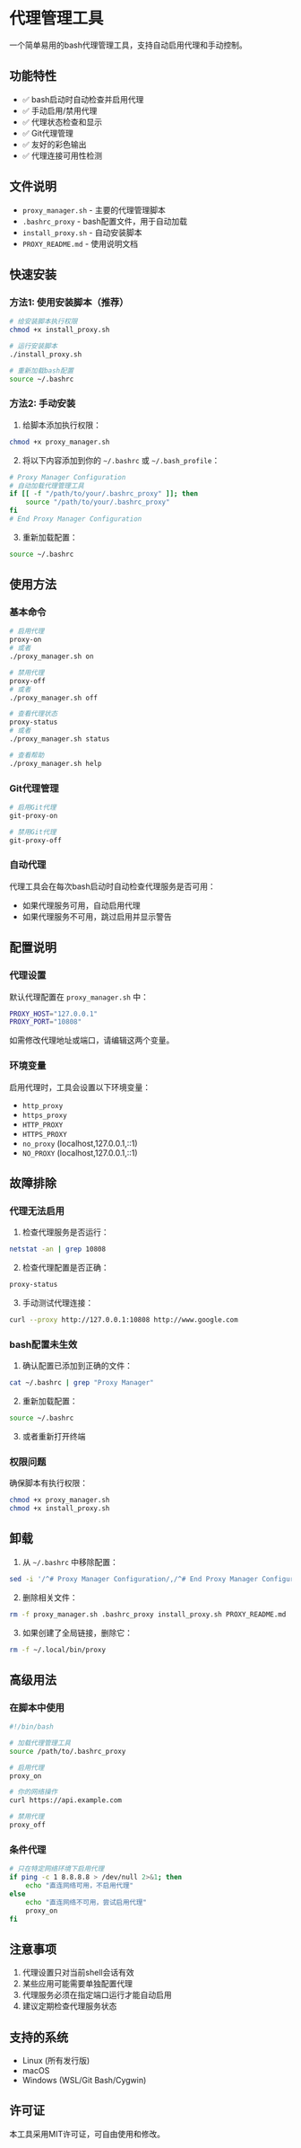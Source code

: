 # 代理管理工具

一个简单易用的bash代理管理工具，支持自动启用代理和手动控制。

## 功能特性

- ✅ bash启动时自动检查并启用代理
- ✅ 手动启用/禁用代理
- ✅ 代理状态检查和显示
- ✅ Git代理管理
- ✅ 友好的彩色输出
- ✅ 代理连接可用性检测

## 文件说明

- `proxy_manager.sh` - 主要的代理管理脚本
- `.bashrc_proxy` - bash配置文件，用于自动加载
- `install_proxy.sh` - 自动安装脚本
- `PROXY_README.md` - 使用说明文档

## 快速安装

### 方法1: 使用安装脚本（推荐）

```bash
# 给安装脚本执行权限
chmod +x install_proxy.sh

# 运行安装脚本
./install_proxy.sh

# 重新加载bash配置
source ~/.bashrc
```

### 方法2: 手动安装

1. 给脚本添加执行权限：
```bash
chmod +x proxy_manager.sh
```

2. 将以下内容添加到你的 `~/.bashrc` 或 `~/.bash_profile`：
```bash
# Proxy Manager Configuration
# 自动加载代理管理工具
if [[ -f "/path/to/your/.bashrc_proxy" ]]; then
    source "/path/to/your/.bashrc_proxy"
fi
# End Proxy Manager Configuration
```

3. 重新加载配置：
```bash
source ~/.bashrc
```

## 使用方法

### 基本命令

```bash
# 启用代理
proxy-on
# 或者
./proxy_manager.sh on

# 禁用代理
proxy-off
# 或者
./proxy_manager.sh off

# 查看代理状态
proxy-status
# 或者
./proxy_manager.sh status

# 查看帮助
./proxy_manager.sh help
```

### Git代理管理

```bash
# 启用Git代理
git-proxy-on

# 禁用Git代理
git-proxy-off
```

### 自动代理

代理工具会在每次bash启动时自动检查代理服务是否可用：
- 如果代理服务可用，自动启用代理
- 如果代理服务不可用，跳过启用并显示警告

## 配置说明

### 代理设置

默认代理配置在 `proxy_manager.sh` 中：
```bash
PROXY_HOST="127.0.0.1"
PROXY_PORT="10808"
```

如需修改代理地址或端口，请编辑这两个变量。

### 环境变量

启用代理时，工具会设置以下环境变量：
- `http_proxy`
- `https_proxy`
- `HTTP_PROXY`
- `HTTPS_PROXY`
- `no_proxy` (localhost,127.0.0.1,::1)
- `NO_PROXY` (localhost,127.0.0.1,::1)

## 故障排除

### 代理无法启用

1. 检查代理服务是否运行：
```bash
netstat -an | grep 10808
```

2. 检查代理配置是否正确：
```bash
proxy-status
```

3. 手动测试代理连接：
```bash
curl --proxy http://127.0.0.1:10808 http://www.google.com
```

### bash配置未生效

1. 确认配置已添加到正确的文件：
```bash
cat ~/.bashrc | grep "Proxy Manager"
```

2. 重新加载配置：
```bash
source ~/.bashrc
```

3. 或者重新打开终端

### 权限问题

确保脚本有执行权限：
```bash
chmod +x proxy_manager.sh
chmod +x install_proxy.sh
```

## 卸载

1. 从 `~/.bashrc` 中移除配置：
```bash
sed -i '/^# Proxy Manager Configuration/,/^# End Proxy Manager Configuration/d' ~/.bashrc
```

2. 删除相关文件：
```bash
rm -f proxy_manager.sh .bashrc_proxy install_proxy.sh PROXY_README.md
```

3. 如果创建了全局链接，删除它：
```bash
rm -f ~/.local/bin/proxy
```

## 高级用法

### 在脚本中使用

```bash
#!/bin/bash

# 加载代理管理工具
source /path/to/.bashrc_proxy

# 启用代理
proxy_on

# 你的网络操作
curl https://api.example.com

# 禁用代理
proxy_off
```

### 条件代理

```bash
# 只在特定网络环境下启用代理
if ping -c 1 8.8.8.8 > /dev/null 2>&1; then
    echo "直连网络可用，不启用代理"
else
    echo "直连网络不可用，尝试启用代理"
    proxy_on
fi
```

## 注意事项

1. 代理设置只对当前shell会话有效
2. 某些应用可能需要单独配置代理
3. 代理服务必须在指定端口运行才能自动启用
4. 建议定期检查代理服务状态

## 支持的系统

- Linux (所有发行版)
- macOS
- Windows (WSL/Git Bash/Cygwin)

## 许可证

本工具采用MIT许可证，可自由使用和修改。